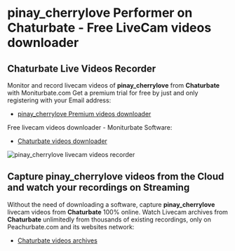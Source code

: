 # pinay_cherrylove Performer on Chaturbate - Free LiveCam videos downloader

## Chaturbate Live Videos Recorder

Monitor and record livecam videos of **pinay_cherrylove** from **Chaturbate** with Moniturbate.com
Get a premium trial for free by just and only registering with your Email address:
* [pinay_cherrylove Premium videos downloader](https://moniturbate.com/request-demo-licence-key.html)

Free livecam videos downloader - Moniturbate Software:
* [Chaturbate videos downloader](https://moniturbate.com/moniturbate-download-software.html)

![pinay_cherrylove livecam videos recorder](https://peachurnet.com/templates/moniturbate-software.png)


## Capture pinay_cherrylove videos from the Cloud and watch your recordings on Streaming

Without the need of downloading a software, capture **pinay_cherrylove** livecam videos from **Chaturbate** 100% online.
Watch Livecam archives from **Chaturbate** unlimitedly from thousands of existing recordings, only on Peachurbate.com and its websites network:
* [Chaturbate videos archives](https://peachurnet.com/)